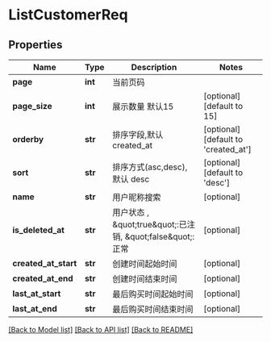 # ListCustomerReq

## Properties
Name | Type | Description | Notes
------------ | ------------- | ------------- | -------------
**page** | **int** |  当前页码 | 
**page_size** | **int** |  展示数量 默认15 | [optional] [default to 15]
**orderby** | **str** |  排序字段,默认 created_at | [optional] [default to 'created_at']
**sort** | **str** |  排序方式(asc,desc), 默认 desc | [optional] [default to 'desc']
**name** | **str** |  用户昵称搜索 | [optional] 
**is_deleted_at** | **str** |  用户状态 , \&quot;true\&quot;:已注销, \&quot;false\&quot;:正常 | [optional] 
**created_at_start** | **str** |  创建时间起始时间 | [optional] 
**created_at_end** | **str** |  创建时间结束时间 | [optional] 
**last_at_start** | **str** |  最后购买时间起始时间 | [optional] 
**last_at_end** | **str** |  最后购买时间结束时间 | [optional] 

[[Back to Model list]](../README.md#documentation-for-models) [[Back to API list]](../README.md#documentation-for-api-endpoints) [[Back to README]](../README.md)

